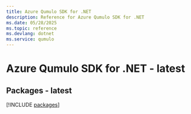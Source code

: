```yaml
---
title: Azure Qumulo SDK for .NET
description: Reference for Azure Qumulo SDK for .NET
ms.date: 05/28/2025
ms.topic: reference
ms.devlang: dotnet
ms.service: qumulo
---
```

# Azure Qumulo SDK for .NET - latest
## Packages - latest
[!INCLUDE [packages](qumulo-index.md)]